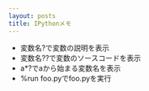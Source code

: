 ```yaml
---
layout: posts
title: IPythonメモ
---
```

* 変数名?で変数の説明を表示     
* 変数名??で変数のソースコードを表示
* a*?でaから始まる変数名を表示
* %run foo.pyでfoo.pyを実行 

